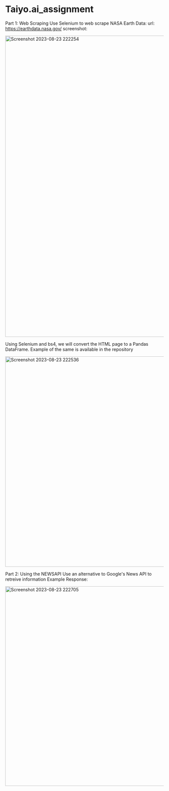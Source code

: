 # Taiyo.ai_assignment
Part 1: Web Scraping
Use Selenium to web scrape NASA Earth Data: url: https://earthdata.nasa.gov/
screenshot:

<img width="958" alt="Screenshot 2023-08-23 222254" src="https://github.com/Finaz18/Taiyo.ai_assignment/assets/127529444/6853eeda-7b63-48f3-8596-8c0639d7f759">


Using Selenium and bs4, we will convert the HTML page to a Pandas DataFrame. Example of the same is available in the repository

<img width="669" alt="Screenshot 2023-08-23 222536" src="https://github.com/Finaz18/Taiyo.ai_assignment/assets/127529444/4687f509-f378-4f70-9467-68a139f3f8a1">


Part 2: Using the NEWSAPI
Use an alternative to Google's News API to retreive information
Example Response:

<img width="635" alt="Screenshot 2023-08-23 222705" src="https://github.com/Finaz18/Taiyo.ai_assignment/assets/127529444/7235b114-7454-47cc-a5ef-71aaba305af6">
